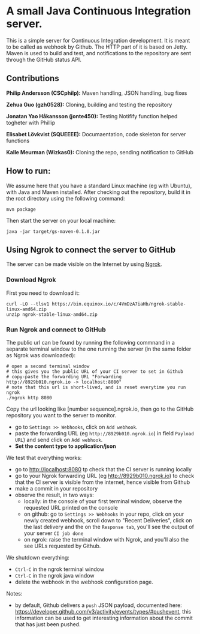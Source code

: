 A small Java Continuous Integration server.
===========================================================
This is a simple server for Continuous Integration development. It is meant to be called as webhook by Github. The HTTP part of it is based on Jetty. Maven is used to build and test, and notifications to the repository are sent through the GitHub status API. 

## Contributions
**Philip Andersson (CSCphilp):** Maven handling, JSON handling, bug fixes

**Zehua Guo (gzh0528):** Cloning, building and testing the repository 

**Jonatan Yao Håkansson (jonte450):** Testing Notifify function helped togheter with Phillip

**Elisabet Lövkvist (SQUEEEE):** Documaentation, code skeleton for server functions

**Kalle Meurman (Wizkas0):** Cloning the repo, sending notification to GitHub

## How to run:
We assume here that you have a standard Linux machine (eg with Ubuntu), with Java and Maven installed. After checking out the repository, build it in the root directory using the following command:

```
mvn package
```

Then start the server on your local machine:
```
java -jar target/gs-maven-0.1.0.jar
```
## Using Ngrok to connect the server to GitHub
The server can be made visible on the Internet by using [Ngrok](https://ngrok.com/). 

### Download Ngrok
First you need to download it:

```
curl -LO --tlsv1 https://bin.equinox.io/c/4VmDzA7iaHb/ngrok-stable-linux-amd64.zip
unzip ngrok-stable-linux-amd64.zip 
```
### Run Ngrok and connect to GitHub

The public url can be found by running the following commnand in a separate terminal window to the one running the server (in the same folder as Ngrok was downloaded):
```
# open a second terminal window
# this gives you the public URL of your CI server to set in Github
# copy-paste the forwarding URL "Forwarding                    http://8929b010.ngrok.io -> localhost:8080"
# note that this url is short-lived, and is reset everytime you run ngrok
./ngrok http 8080
```
Copy the url looking like [number sequence].ngrok.io, then go to the GitHub repository you want to the server to monitor. 

* go to `Settings >> Webhooks`, click on `Add webhook`.
* paste the forwarding URL (eg `http://8929b010.ngrok.io`) in field `Payload URL`) and send click on `Add webhook`. 
* **Set the content type to application/json**

We test that everything works:

* go to <http://localhost:8080> tp check that the CI server is running locally
* go to your Ngrok forwarding URL (eg <http://8929b010.ngrok.io>) to check that the CI server is visible from the internet, hence visible from Github
* make a commit in your repository
* observe the result, in two ways:
  * locally: in the console of your first terminal window, observe the requested URL printed on the console
  * on github: go to `Settings >> Webhooks` in your repo, click on your newly created webhook, scroll down to "Recent Deliveries", click on the last delivery and the on the `Response tab`, you'll see the output of your server `CI job done`
  * on ngrok: raise the terminal window with Ngrok, and you'll also the see URLs requested by Github.

We shutdown everything:

* `Ctrl-C` in the ngrok terminal window
* `Ctrl-C` in the ngrok java window
* delete the webhook in the webhook configuration page.

Notes:
* by default, Github delivers a `push` JSON payload, documented here: <https://developer.github.com/v3/activity/events/types/#pushevent>, this information can be used to get interesting information about the commit that has just been pushed.
